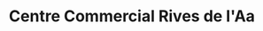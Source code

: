 ---
title: "Centre Commercial Rives de l'Aa"
url: /longuenesse/centre-commercial-rives-de-laa/
shop: supermarché
---